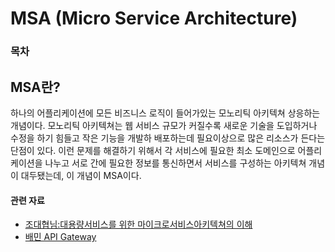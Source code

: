 MSA (Micro Service Architecture)
==================================================================
### 목차

## MSA란?
 하나의 어플리케이션에 모든 비즈니스 로직이 들어가있는 모노리틱 아키텍쳐 상응하는 개념이다. 모노리틱 아키텍쳐는 웹 서비스 규모가 커질수록 새로운 기술을 도입하거나 수정을 하기 힘들고 작은 기능을 개발하  배포하는데 필요이상으로 많은 리소스가 든다는 단점이 있다. 이런 문제를 해결하기 위해서 각 서비스에 필요한 최소 도메인으로 어플리케이션을 나누고 서로 간에 필요한 정보를 통신하면서 서비스를 구성하는 아키텍쳐 개념이 대두됐는데, 이 개념이 MSA이다.

#### 관련 자료
- [조대협님:대용량서비스를 위한 마이크로서비스아키텍쳐의 이해](http://bcho.tistory.com/948)
- [배민 API Gateway](http://woowabros.github.io/r&d/2017/06/13/apigateway.html)
